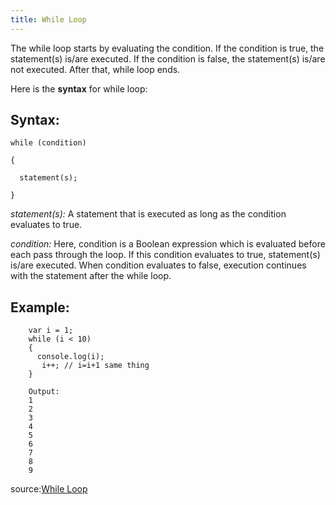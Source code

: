 ```yaml
---
title: While Loop
---
```

The while loop starts by evaluating the condition. If the condition is true, the statement(s) is/are executed. If the condition is false, the statement(s) is/are not executed. After that, while loop ends.

Here is the **syntax** for while loop:

## Syntax:

    while (condition)

    {

      statement(s);

    }

_statement(s):_ A statement that is executed as long as the condition evaluates to true.

_condition:_ Here, condition is a Boolean expression which is evaluated before each pass through the loop. If this condition evaluates to true, statement(s) is/are executed. When condition evaluates to false, execution continues with the statement after the while loop.

## Example:

        var i = 1;
        while (i < 10) 
        {
          console.log(i);
           i++; // i=i+1 same thing
        }

        Output:
        1 
        2 
        3 
        4
        5
        6
        7
        8
        9

source:<a href='https://developer.mozilla.org/en-US/docs/Web/JavaScript/Reference/Statements/while' target='_blank' rel='nofollow'>While Loop</a>
